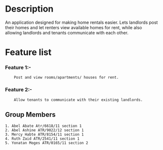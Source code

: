 # Description

An application designed for making home rentals easier. Lets landlords post their homes and let renters view available homes for rent, while also allowing landlords and tenants communicate with each other.

# Feature list

### Feature 1:-

    	Post and view rooms/apartments/ houses for rent.

### Feature 2:-

    	Allow tenants to communicate with their existing landlords.

## Group Members

    1. Abel Abate Atr/6618/11 section 1
    2. Abel Ashine ATR/9022/12 section 1
    3. Mercy Habte ATR/8154/11 section 1
    4. Ruth Zaid ATR/2541/11 section 1
    5. Yonatan Moges ATR/0165/11 section 2
